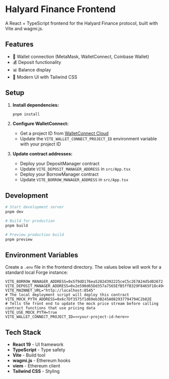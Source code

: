 # Halyard Finance Frontend

A React + TypeScript frontend for the Halyard Finance protocol, built with Vite and wagmi.js.

## Features

- 🔗 Wallet connection (MetaMask, WalletConnect, Coinbase Wallet)
- 💰 Deposit functionality
- 📊 Balance display
- 🎨 Modern UI with Tailwind CSS

## Setup

1. **Install dependencies:**
   ```bash
   pnpm install
   ```

2. **Configure WalletConnect:**
   - Get a project ID from [WalletConnect Cloud](https://cloud.walletconnect.com)
   - Update the `VITE_WALLET_CONNECT_PROJECT_ID` environment variable with your project ID

3. **Update contract addresses:**
   - Deploy your DepositManager contract
   - Update `VITE_DEPOSIT_MANAGER_ADDRESS` in `src/App.tsx`
   - Deploy your BorrowManager contract
   - Update `VITE_BORROW_MANAGER_ADDRESS` in `src/App.tsx`

## Development

```bash
# Start development server
pnpm dev

# Build for production
pnpm build

# Preview production build
pnpm preview
```

## Environment Variables

Create a `.env` file in the frontend directory.
The values below will work for a standard local Forge instance:

```env
VITE_BORROW_MANAGER_ADDRESS=0x5f9dD176ea5282d392225ceC5c2E7A24d5d02672
VITE_DEPOSIT_MANAGER_ADDRESS=0x2e590d65Dd357a7565EfB5ffB329F8465F18c494
VITE_MAINNET_URL="http://localhost:8545"
# The local deployment script will deploy this contract
VITE_MOCK_PYTH_ADDRESS=0x6c7Df3575f1d69eb3B245A082937794794C2b82E
# Tells the front end to update the mock price stream before calling contract functions that use pricing data
VITE_USE_MOCK_PYTH=true
VITE_WALLET_CONNECT_PROJECT_ID=<<your-project-id-here>>
```

## Tech Stack

- **React 19** - UI framework
- **TypeScript** - Type safety
- **Vite** - Build tool
- **wagmi.js** - Ethereum hooks
- **viem** - Ethereum client
- **Tailwind CSS** - Styling
